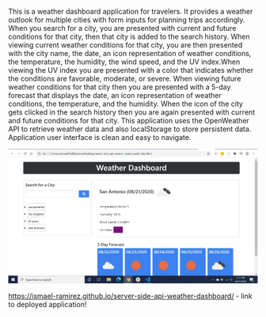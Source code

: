 
This is a weather dashboard application for travelers. It 
provides a weather outlook for multiple cities with form 
inputs for planning trips accordingly. When you search for 
a city, you are presented with current and future conditions 
for that city, then that city is added to the search history.
When viewing current weather conditions for that city, you 
are then presented with the city name, the date, an icon 
representation of weather conditions, the temperature, 
the humidity, the wind speed, and the UV index.When viewing 
the UV index you are presented with a color that indicates 
whether the conditions are favorable, moderate, or severe. 
When viewing future weather conditions for that city then 
you are presented with a 5-day forecast that displays 
the date, an icon representation of weather conditions, the 
temperature, and the humidity. When the icon of the city 
gets clicked in the search history then you are again 
presented with current and future conditions for that city. 
This application uses the OpenWeather API to retrieve weather
data and also localStorage to store persistent data. 
Application user interface is clean and easy to navigate. 

![GitHub Logo](/screenshot.png)



 https://ismael-ramirez.github.io/server-side-api-weather-dashboard/ - link to deployed application!



